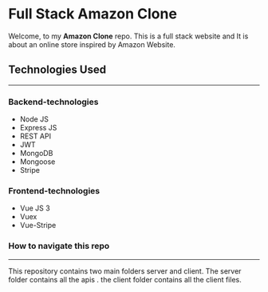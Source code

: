# Full Stack Amazon Clone
Welcome, to my <b>Amazon Clone</b> repo. This is a full stack website and It is about an online store inspired by Amazon Website.

## Technologies Used

<hr/>

### Backend-technologies

*   Node JS
*   Express JS
*   REST API
*   JWT
*   MongoDB
*   Mongoose
*   Stripe

### Frontend-technologies

* Vue JS 3
* Vuex
* Vue-Stripe


### How to navigate this repo

<hr/>

This repository contains two main folders server and client. The server folder contains all the apis . the client folder contains all the client files.

